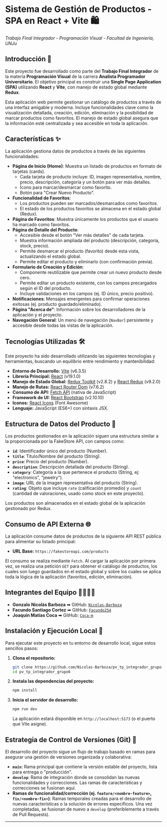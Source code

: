 # Sistema de Gestión de Productos - SPA en React + Vite 🛍️

_Trabajo Final Integrador - Programación Visual - Facultad de Ingeniería, UNJu_

## Introducción 📖

Este proyecto fue desarrollado como parte del **Trabajo Final Integrador** de la materia **Programación Visual** de la carrera **Analista Programador Universitario**. El objetivo principal es construir una **Single Page Application (SPA)** utilizando **React** y **Vite**, con manejo de estado global mediante **Redux**.

Esta aplicación web permite gestionar un catálogo de productos a través de una interfaz amigable y moderna. Incluye funcionalidades clave como la visualización detallada, creación, edición, eliminación y la posibilidad de marcar productos como favoritos. El manejo de estado global asegura que la información esté centralizada y sea accesible en toda la aplicación.

## Características ✨

La aplicación gestiona datos de productos a través de las siguientes funcionalidades:

* **Página de Inicio (Home)**: Muestra un listado de productos en formato de tarjetas (cards).
    * Cada tarjeta de producto incluye: ID, imagen representativa, nombre, precio, descripción, categoría y un botón para ver más detalles.
    * Ícono para marcar/desmarcar como favorito.
    * Botón para "Crear Nuevo Producto".
* **Funcionalidad de Favoritos**:
    * Los productos pueden ser marcados/desmarcados como favoritos.
    * El estado de los productos favoritos se almacena en el estado global (Redux).
* **Página de Favoritos**: Muestra únicamente los productos que el usuario ha marcado como favoritos.
* **Página de Detalle del Producto**:
    * Accesible desde el botón "Ver más detalles" de cada tarjeta.
    * Muestra información ampliada del producto (descripción, categoría, stock, precio).
    * Permite desmarcar el producto (favorito) desde esta vista, actualizando el estado global.
    * Permite editar el producto y eliminarlo (con confirmación previa).
* **Formulario de Creación y Edición**:
    * Componente reutilizable que permite crear un nuevo producto desde cero.
    * Permite editar un producto existente, con los campos precargados según el ID del producto.
    * Incluye validaciones en los campos (ej. ID único, precio positivo).
* **Notificaciones**: Mensajes emergentes para confirmar operaciones exitosas (ej. producto guardado/eliminado).
* **Página "Acerca de"**: Información sobre los desarrolladores de la aplicación y el proyecto.
* **Navegación General**: Un menú de navegación (`NavBar`) persistente y accesible desde todas las vistas de la aplicación.

## Tecnologías Utilizadas 🛠️

Este proyecto ha sido desarrollado utilizando las siguientes tecnologías y herramientas, buscando un equilibrio entre rendimiento y mantenibilidad:

* **Entorno de Desarrollo:** [Vite](https://vitejs.dev/) (v6.3.5)
* **Librería Principal:** [React](https://react.dev/) (v19.1.0)
* **Manejo de Estado Global:** [Redux Toolkit](https://redux-toolkit.js.org/) (v2.8.2) y [React Redux](https://react-redux.js.org/) (v9.2.0)
* **Manejo de Rutas:** [React Router Dom](https://reactrouter.com/en/main) (v7.6.2)
* **Consumo de API:** [Fetch API](https://developer.mozilla.org/es/docs/Web/API/Fetch_API) (nativa de JavaScript)
* **Framework de UI:** [React Bootstrap](https://react-bootstrap.netlify.app/) (v2.10.10)
* **Iconos:** [React Icons](https://react-icons.github.io/react-icons/) (Font Awesome)
* **Lenguaje:** JavaScript (ES6+) con sintaxis JSX.

## Estructura de Datos del Producto 📝

Los productos gestionados en la aplicación siguen una estructura similar a la proporcionada por la FakeStore API, con campos como:

* **`id`**: Identificador único del producto (Number).
* **`title`**: Título/Nombre del producto (String).
* **`price`**: Precio del producto (Number).
* **`description`**: Descripción detallada del producto (String).
* **`category`**: Categoría a la que pertenece el producto (String, ej: "electronics", "jewelry").
* **`image`**: URL de la imagen representativa del producto (String).
* **`rating`**: Objeto que incluye `rate` (calificación promedio) y `count` (cantidad de valoraciones, usado como stock en este proyecto).

Los productos son almacenados en el estado global de la aplicación gestionado por Redux.

## Consumo de API Externa 🌐

La aplicación consume datos de productos de la siguiente API REST pública para alimentar su listado principal:

* **URL Base:** `https://fakestoreapi.com/products`

El consumo se realiza mediante `Fetch`. Al cargar la aplicación por primera vez, se realiza una petición `GET` para obtener el catálogo de productos, los cuales son luego guardados en el estado global y sobre los cuales se aplica toda la lógica de la aplicación (favoritos, edición, eliminación).

## Integrantes del Equipo 🧑‍💻👩‍💻

* **Gonzalo Nicolás Barboza** ➡ GitHub: [`Nicolas-Barboza`](https://github.com/Nicolas-Barboza)
* **Facundo Santiago Cortez** ➡ GitHub: [`Facundo254`](https://github.com/Facundo254)
* **Joaquin Matías Coca** ➡ GitHub: [`Coca-m`](https://github.com/Coca-m)

## Instalación y Ejecución Local 🚀

Para ejecutar este proyecto en tu entorno de desarrollo local, sigue estos sencillos pasos:

1.  **Clona el repositorio:**
    ```bash
    git clone https://github.com/Nicolas-Barboza/pv_tp_integrador_grupo6.git
    cd pv_tp_integrador_grupo6 
    ```
2.  **Instala las dependencias del proyecto:**
    ```bash
    npm install
    ```
3.  **Inicia el servidor de desarrollo:**
    ```bash
    npm run dev
    ```
    La aplicación estará disponible en `http://localhost:5173` (o el puerto que Vite asigne).

## Estrategia de Control de Versiones (Git) 🌿

El desarrollo del proyecto sigue un flujo de trabajo basado en ramas para asegurar una gestión de versiones organizada y colaborativa:

* **`main`**: Rama principal que contiene la versión estable del proyecto, lista para entrega o "producción".
* **`develop`**: Rama de integración donde se consolidan las nuevas funcionalidades y correcciones. Las ramas de características y correcciones se fusionan aquí.
* **Ramas de funcionalidad/corrección (ej. `feature/<nombre-feature>`, `fix/<nombre-fix>`)**: Ramas temporales creadas para el desarrollo de nuevas características o la solución de errores específicos. Una vez completadas, se fusionan de nuevo a `develop` (preferiblemente a través de Pull Requests).

---